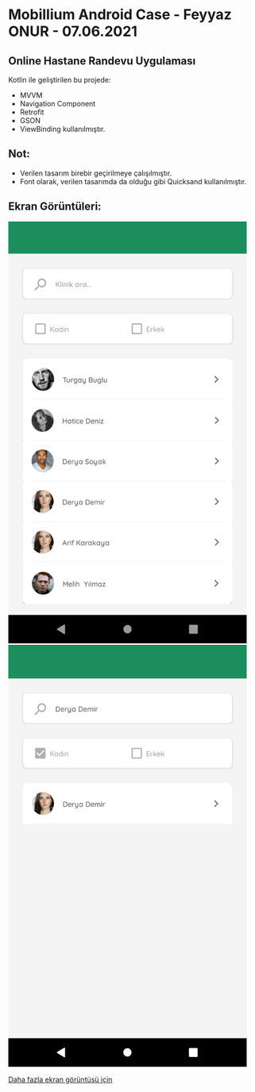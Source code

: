 # Mobillium Android Case - Feyyaz ONUR - 07.06.2021

Online Hastane Randevu Uygulaması
---
Kotlin ile geliştirilen bu projede:
- MVVM
- Navigation Component
- Retrofit
- GSON
- ViewBinding kullanılmıştır.

Not:
---
- Verilen tasarım birebir geçirilmeye çalışılmıştır.
- Font olarak, verilen tasarımda da olduğu gibi Quicksand kullanılmıştır.

Ekran Görüntüleri:
---
<img src="https://github.com/onurfeyyaz/mobillium-android-case/blob/main/Screenshots/ss_liste.png" width="480" height="850"/>
<img src="https://github.com/onurfeyyaz/mobillium-android-case/blob/main/Screenshots/ss_filtered1.png" width="480" height="850"/>

[Daha fazla ekran görüntüsü için](https://github.com/onurfeyyaz/mobillium-android-case/blob/main/Screenshots/)

